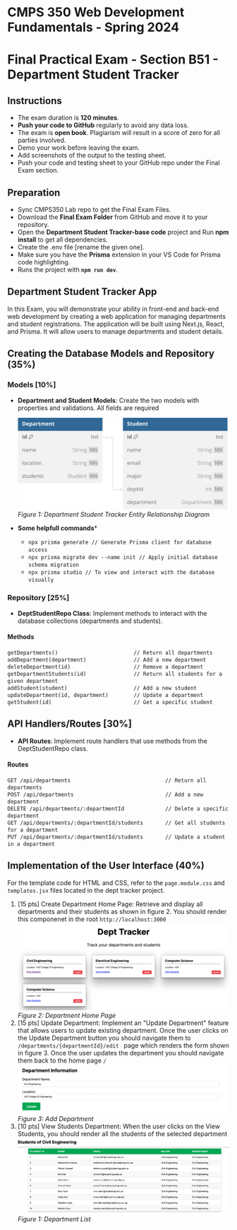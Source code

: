 # CMPS 350 Web Development Fundamentals - Spring 2024

# Final Practical Exam - Section B51 - Department Student Tracker

## Instructions

* The exam duration is **120 minutes**.
* **Push your code to GitHub** regularly to avoid any data loss.
* The exam is **open book**. Plagiarism will result in a score of zero for all parties involved.
* Demo your work before leaving the exam.
* Add screenshots of the output to the testing sheet.
* Push your code and testing sheet to your GitHub repo under the Final Exam section.

## Preparation

* Sync CMPS350 Lab repo to get the Final Exam Files.
* Download the **Final Exam Folder** from GitHub and move it to your repository.
* Open the **Department Student Tracker-base code** project and Run **npm install** to get all dependencies.
* Create the .env file [rename the given one].
* Make sure you have the **Prisma** extension in your VS Code for Prisma code highlighting.
* Runs the project with **`npm run dev`**.

## Department Student Tracker App

In this Exam, you will demonstrate your ability in front-end and back-end web development by creating a web application for managing departments and student registrations. The application will be built using Next.js, React, and Prisma. It will allow users to manage departments and student details.

## Creating the Database Models and Repository (35%)

### Models [10%]

* **Department and Student Models**: Create the two models with properties and validations. All fields are required

  ![Class Diagram](class-diagram.svg "Class Diagram")
  *Figure 1: Department Student Tracker Entity Relationship Diagram*
* **Some helpfull commands***

  * `npx prisma generate // Generate Prisma client for database access`
  * `npx prisma migrate dev --name init // Apply initial database schema migration `
  * `npx prisma studio // To view and interact with the database visually `

### Repository [25%]

* **DeptStudentRepo Class**: Implement methods to interact with the database collections (departments and students).

#### Methods

```
getDepartments()                        // Return all departments
addDepartment(department)               // Add a new department
deleteDepartment(id)                    // Remove a department
getDepartmentStudents(id)               // Return all students for a given department
addStudent(student)                     // Add a new student
updateDepartment(id, department)        // Update a department
getStudent(id)                          // Get a specific student
```

## API Handlers/Routes [30%]

* **API Routes**: Implement route handlers that use methods from the DeptStudentRepo class.

#### Routes

```
GET /api/departments                              // Return all departments
POST /api/departments                             // Add a new department
DELETE /api/departments/:departmentId             // Delete a specific department
GET /api/departments/:departmentId/students       // Get all students for a department
PUT /api/departments/:departmentId/students       // Update a student in a department
```

## Implementation of the User Interface (40%)

For the template code for HTML and CSS, refer to the `page.module.css` and `templates.jsx` files located in the dept tracker project.

1. [15 pts] Create Department Home Page: Retrieve and display all departments and their students as shown in figure 2. You should render this componenet in the root `http://localhost:3000`
   ![Class Diagram](home-page.png "Class Diagram")
   *Figure 2: Department Home Page*
2. [15 pts] Update Department: Implement an "Update Department" feature that allows users to update existing department. Once the user clicks on the Update Department button you should navigate them to `/departments/{departmentId}/edit ` page which renders the form shown in figure 3. Once the user updates the department you should navigate them back to the home page `/`![Class Diagram](add-page.png "Class Diagram")*Figure 3: Add Department*
3. [10 pts]  View Students Department: When the user clicks on the View Students, you should render all the students of the selected department![Class Diagram](display-students.png "Class Diagram")*Figure 1: Department List*
